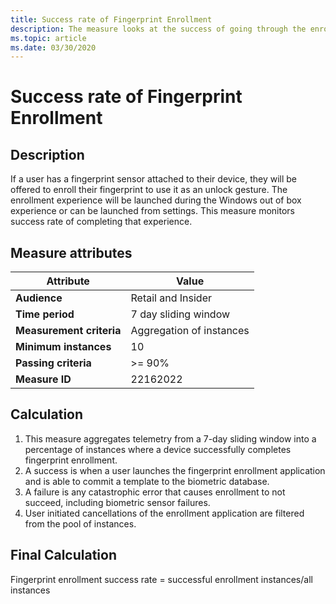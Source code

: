 ```yaml
---
title: Success rate of Fingerprint Enrollment
description: The measure looks at the success of going through the enrollment experience
ms.topic: article
ms.date: 03/30/2020
---
```

 
# Success rate of Fingerprint Enrollment

## Description 

If a user has a fingerprint sensor attached to their device, they will be offered to enroll their fingerprint to use it as an unlock gesture. The enrollment experience will be launched during the Windows out of box experience or can be launched from settings. This measure monitors success rate of completing that experience.

## Measure attributes

|Attribute|Value|
|----|----|
|**Audience**|Retail and Insider|
|**Time period**|7 day sliding window|
|**Measurement criteria**|Aggregation of instances|
|**Minimum instances**|10|
|**Passing criteria**|>= 90%|
|**Measure ID**|22162022|

## Calculation

1.	This measure aggregates telemetry from a 7-day sliding window into a percentage of instances where a device successfully completes fingerprint enrollment. 
2.	A success is when a user launches the fingerprint enrollment application and is able to commit a template to the biometric database.
3.	A failure is any catastrophic error that causes enrollment to not succeed, including biometric sensor failures.
4.	User initiated cancellations of the enrollment application are filtered from the pool of instances. 

## Final Calculation
Fingerprint enrollment success rate = successful enrollment instances/all instances
